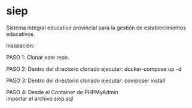 # siep

Sistema integral educativo provincial para la gestión de establecimientos educativos.

Instalación:

PASO 1: Clonar este repo.

PASO 2: Dentro del directorio clonado ejecutar: docker-compose up -d

PASO 3: Dentro del directorio clonado ejecutar: composer install

PASO 4: Desde el Container de PHPMyAdmin  
importar el archivo siep.sql
